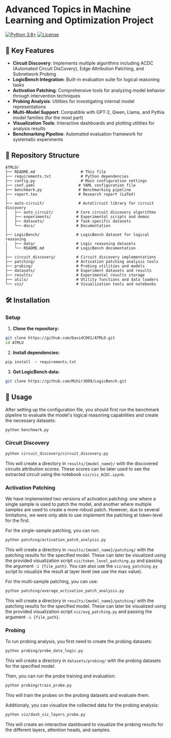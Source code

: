 # Advanced Topics in Machine Learning and Optimization Project

[![Python 3.8+](https://img.shields.io/badge/python-3.8+-blue.svg)](https://www.python.org/downloads/)
[![License](https://img.shields.io/badge/license-MIT-green.svg)](LICENSE)

## 🚀 Key Features

- **Circuit Discovery**: Implements multiple algorithms including ACDC (Automated Circuit DisCovery), Edge Attribution Patching, and Subnetwork Probing
- **LogicBench Integration**: Built-in evaluation suite for logical reasoning tasks
- **Activation Patching**: Comprehensive tools for analyzing model behavior through intervention techniques
- **Probing Analysis**: Utilities for investigating internal model representations
- **Multi-Model Support**: Compatible with GPT-2, Qwen, Llama, and Pythia model families (for the most part)
- **Visualization Tools**: Interactive dashboards and plotting utilities for analysis results
- **Benchmarking Pipeline**: Automated evaluation framework for systematic experiments

## 📁 Repository Structure

```
ATMLO/
├── README.md                    # This file
├── requirements.txt             # Python dependencies
├── config.py                    # Main configuration settings
├── conf.yaml                   # YAML configuration file
├── benchmark.py                # Benchmarking pipeline
├── report.tex                  # Research report (LaTeX)
│
├── auto-circuit/               # AutoCircuit library for circuit discovery
│   ├── auto_circuit/          # Core circuit discovery algorithms
│   ├── experiments/           # Experimental scripts and demos
│   ├── datasets/              # Task-specific datasets
│   └── docs/                  # Documentation
│
├── LogicBench/                # LogicBench dataset for logical reasoning
│   ├── data/                  # Logic reasoning datasets
│   └── README.md              # LogicBench documentation
│
├── circuit_discovery/         # Circuit discovery implementations
├── patching/                  # Activation patching analysis tools
├── probing/                   # Probing utilities and models
├── datasets/                  # Experiment datasets and results
├── results/                   # Experimental results storage
├── utils/                     # Utility functions and data loaders
└── viz/                       # Visualization tools and notebooks
```

## 🛠️ Installation

### Setup

1. **Clone the repository:**
```bash
git clone https://github.com/DavidC001/ATMLO.git
cd ATMLO
```

2. **Install dependencies:**
```bash
pip install -r requirements.txt
```

3. **Get LogicBench data:**
```bash
git clone https://github.com/Mihir3009/LogicBench.git
```

## 🔬 Usage

After setting up the configuration file, you should first run the benchmark pipeline to evaluate the model's logical reasoning capabilities and create the necessary datasets:
```bash
python benchmark.py
```

### Circuit Discovery
```bash
python circuit_discovery/circuit_discovery.py
```
This will create a directory in `results/{model_name}/` with the discovered circuits attribution scores.
These scores can be later used to see the extracted circuit using the notebook `viz/viz_ACDC.ipynb`.

### Activation Patching
We have implemented two versions of activation patching: one where a single sample is used to patch the model, and another where multiple samples are used to create a more robust patch.
However, due to several limitations, we were only able to use implement the patching at token-level for the first.

For the single-sample patching, you can run:
```bash
python patching/activation_patch_analysis.py
```
This will create a directory in `results/{model_name}/patching/` with the patching results for the specified model.
These can later be visualized using the provided visualization script `viz/token_level_patching.py` and passing the argument `-i {file_path}`. You can also use the `viz/avg_patching.py` script to visualize the result at layer level (we use the max value).

For the multi-sample patching, you can use:
```bash
python patching/average_activation_patch_analysis.py
```
This will create a directory in `results/{model_name}/patching/` with the patching results for the specified model.
These can later be visualized using the provided visualization script `viz/avg_patching.py` and passing the argument `-i {file_path}`.

### Probing
To run probing analysis, you first need to create the probing datasets:
```bash
python probing/probe_data_logic.py
```
This will create a directory in `datasets/probing/` with the probing datasets for the specified model.

Then, you can run the probe training and evaluation:
```bash
python probing/train_probe.py
```
This will train the probes on the probing datasets and evaluate them.

Additionaly, you can visualize the collected data for the probing analysis:
```bash
python viz/dash_viz_layers_probe.py
```
This will create an interactive dashboard to visualize the probing results for the different layers, attention heads, and samples.
